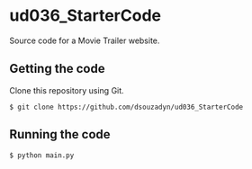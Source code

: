 # ud036_StarterCode
Source code for a Movie Trailer website.

## Getting the code

Clone this repository using Git.

```
$ git clone https://github.com/dsouzadyn/ud036_StarterCode
```

## Running the code
```sh
$ python main.py
```